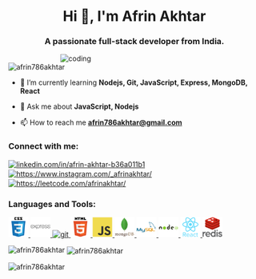 <!-- [![MasterHead](https://cdn.neowin.com/news/images/uploaded/2021/04/1619644762_github-desktop_story.jpg)] -->


<h1 align="center">Hi 👋, I'm Afrin Akhtar</h1>
<h3 align="center">A passionate full-stack developer from India.</h3>
<img align="right" alt ="coding" width="400" src="https://37.media.tumblr.com/7559d3449650887ff596c97f51f4a9c2/tumblr_n79q70BSFg1s7yoyqo1_500.gif">  

<p align="left"> <img src="https://komarev.com/ghpvc/?username=afrin786akhtar&label=Profile%20views&color=0e75b6&style=flat" alt="afrin786akhtar" /> </p>

- 🌱 I’m currently learning **Nodejs, Git, JavaScript, Express, MongoDB, React**

- 💬 Ask me about **JavaScript, Nodejs**

- 📫 How to reach me **afrin786akhtar@gmail.com**

<h3 align="left">Connect with me:</h3>
<p align="left">
<a href="https://linkedin.com/in/linkedin.com/in/afrin-akhtar-b36a011b1" target="blank"><img align="center" src="https://raw.githubusercontent.com/rahuldkjain/github-profile-readme-generator/master/src/images/icons/Social/linked-in-alt.svg" alt="linkedin.com/in/afrin-akhtar-b36a011b1" height="30" width="40" /></a>
<a href="https://instagram.com/https://www.instagram.com/_afrinakhtar/" target="blank"><img align="center" src="https://raw.githubusercontent.com/rahuldkjain/github-profile-readme-generator/master/src/images/icons/Social/instagram.svg" alt="https://www.instagram.com/_afrinakhtar/" height="30" width="40" /></a>
<a href="https://www.leetcode.com/https://leetcode.com/afrinakhtar/" target="blank"><img align="center" src="https://raw.githubusercontent.com/rahuldkjain/github-profile-readme-generator/master/src/images/icons/Social/leet-code.svg" alt="https://leetcode.com/afrinakhtar/" height="30" width="40" /></a>
</p>

<h3 align="left">Languages and Tools:</h3>
<p align="left"> <a href="https://www.w3schools.com/css/" target="_blank" rel="noreferrer"> <img src="https://raw.githubusercontent.com/devicons/devicon/master/icons/css3/css3-original-wordmark.svg" alt="css3" width="40" height="40"/> </a> <a href="https://expressjs.com" target="_blank" rel="noreferrer"> <img src="https://raw.githubusercontent.com/devicons/devicon/master/icons/express/express-original-wordmark.svg" alt="express" width="40" height="40"/> </a> <a href="https://git-scm.com/" target="_blank" rel="noreferrer"> <img src="https://www.vectorlogo.zone/logos/git-scm/git-scm-icon.svg" alt="git" width="40" height="40"/> </a> <a href="https://www.w3.org/html/" target="_blank" rel="noreferrer"> <img src="https://raw.githubusercontent.com/devicons/devicon/master/icons/html5/html5-original-wordmark.svg" alt="html5" width="40" height="40"/> </a> <a href="https://developer.mozilla.org/en-US/docs/Web/JavaScript" target="_blank" rel="noreferrer"> <img src="https://raw.githubusercontent.com/devicons/devicon/master/icons/javascript/javascript-original.svg" alt="javascript" width="40" height="40"/> </a> <a href="https://www.mongodb.com/" target="_blank" rel="noreferrer"> <img src="https://raw.githubusercontent.com/devicons/devicon/master/icons/mongodb/mongodb-original-wordmark.svg" alt="mongodb" width="40" height="40"/> </a> <a href="https://www.mysql.com/" target="_blank" rel="noreferrer"> <img src="https://raw.githubusercontent.com/devicons/devicon/master/icons/mysql/mysql-original-wordmark.svg" alt="mysql" width="40" height="40"/> </a> <a href="https://nodejs.org" target="_blank" rel="noreferrer"> <img src="https://raw.githubusercontent.com/devicons/devicon/master/icons/nodejs/nodejs-original-wordmark.svg" alt="nodejs" width="40" height="40"/> </a> <a href="https://reactjs.org/" target="_blank" rel="noreferrer"> <img src="https://raw.githubusercontent.com/devicons/devicon/master/icons/react/react-original-wordmark.svg" alt="react" width="40" height="40"/> </a> <a href="https://redis.io" target="_blank" rel="noreferrer"> <img src="https://raw.githubusercontent.com/devicons/devicon/master/icons/redis/redis-original-wordmark.svg" alt="redis" width="40" height="40"/> </a> </p>

<p><img align="left" src="https://github-readme-stats.vercel.app/api/top-langs?username=afrin786akhtar&show_icons=true&locale=en&layout=compact" alt="afrin786akhtar" /></p>

<p>&nbsp;<img align="center" src="https://github-readme-stats.vercel.app/api?username=afrin786akhtar&show_icons=true&locale=en" alt="afrin786akhtar" /></p>

<p><img align="center" src="https://github-readme-streak-stats.herokuapp.com/?user=afrin786akhtar&" alt="afrin786akhtar" /></p>
